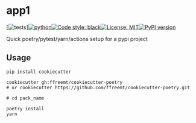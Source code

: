 # app1
[![tests](https://github.com/ffreemt/app1/actions/workflows/routine-tests.yml/badge.svg)][![python](https://img.shields.io/static/v1?label=python+&message=3.7%2B&color=blue)](https://img.shields.io/static/v1?label=python+&message=3.7%2B&color=blue)[![Code style: black](https://img.shields.io/badge/code%20style-black-000000.svg)](https://github.com/psf/black)[![License: MIT](https://img.shields.io/badge/License-MIT-yellow.svg)](https://opensource.org/licenses/MIT)[![PyPI version](https://badge.fury.io/py/app1.svg)](https://badge.fury.io/py/app1)

Quick poetry/pytest/yarn/actions setup for a pypi project

## Usage

```shell
pip install cookiecutter

cookiecutter gh:ffreemt/cookiecutter-poetry
# or cookiecutter https://github.com/ffreemt/cookiecutter-poetry.git

# cd pack_name

poetry install
yarn
```